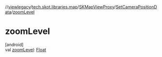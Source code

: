 //[viewlegacy](../../../../index.md)/[tech.skot.libraries.map](../../index.md)/[SKMapViewProxy](../index.md)/[SetCameraPositionData](index.md)/[zoomLevel](zoom-level.md)

# zoomLevel

[android]\
val [zoomLevel](zoom-level.md): [Float](https://kotlinlang.org/api/latest/jvm/stdlib/kotlin/-float/index.html)
